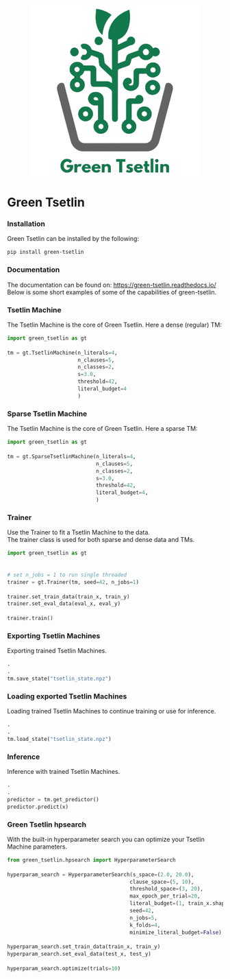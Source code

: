 <p align="center">
  <img src="docs/image/GT_FRONTPAGE_RTD.png" width="400" height="400">
</p>

Green Tsetlin
==============
### **Installation**
Green Tsetlin can be installed by the following:
```bash
pip install green-tsetlin
```

### **Documentation**
The documentation can be found on: https://green-tsetlin.readthedocs.io/  
Below is some short examples of some of the capabilities of green-tsetlin.


### **Tsetlin Machine**
The Tsetlin Machine is the core of Green Tsetlin.
Here a dense (regular) TM:
```python
import green_tsetlin as gt

tm = gt.TsetlinMachine(n_literals=4,
                       n_clauses=5,
                       n_classes=2,
                       s=3.0,
                       threshold=42,
                       literal_budget=4
                       )
```


### **Sparse Tsetlin Machine**
The Tsetlin Machine is the core of Green Tsetlin.
Here a sparse TM:
```python
import green_tsetlin as gt

tm = gt.SparseTsetlinMachine(n_literals=4,
                             n_clauses=5,
                             n_classes=2,
                             s=3.0,
                             threshold=42,
                             literal_budget=4,
                             )
```


### **Trainer**
Use the Trainer to fit a Tsetlin Machine to the data.  
The trainer class is used for both sparse and dense data and TMs.
```python
import green_tsetlin as gt
        

# set n_jobs = 1 to run single threaded
trainer = gt.Trainer(tm, seed=42, n_jobs=1)

trainer.set_train_data(train_x, train_y)
trainer.set_eval_data(eval_x, eval_y)

trainer.train()
```

### **Exporting Tsetlin Machines**
Exporting trained Tsetlin Machines.
```python
.
.
tm.save_state("tsetlin_state.npz")
```


### **Loading exported Tsetlin Machines**
Loading trained Tsetlin Machines to continue training or use for inference.
```python
.
.
tm.load_state("tsetlin_state.npz")
```

### **Inference**
Inference with trained Tsetlin Machines.
```python
.
.
predictor = tm.get_predictor()
predictor.predict(x)
```

### **Green Tsetlin hpsearch**
With the built-in hyperparameter search you can optimize your Tsetlin Machine parameters.
```python
from green_tsetlin.hpsearch import HyperparameterSearch

hyperparam_search = HyperparameterSearch(s_space=(2.0, 20.0),
                                        clause_space=(5, 10),
                                        threshold_space=(3, 20),
                                        max_epoch_per_trial=20,
                                        literal_budget=(1, train_x.shape[1]),
                                        seed=42,
                                        n_jobs=5,
                                        k_folds=4,
                                        minimize_literal_budget=False)

hyperparam_search.set_train_data(train_x, train_y)
hyperparam_search.set_eval_data(test_x, test_y)

hyperparam_search.optimize(trials=10)
```



